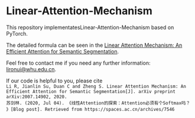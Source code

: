 # Linear-Attention-Mechanism

This repository implementatesLinear-Attention-Mechanism based on PyTorch.

The detailed formula can be seen in the [Linear Attention Mechanism: An Efficient Attention for Semantic Segmentation](https://arxiv.org/ftp/arxiv/papers/2007/2007.14902.pdf).

Feel free to contact me if you need any further information: lironui@whu.edu.cn.

If our code is helpful to you, please cite  
`Li R, Jianlin Su, Duan C and Zheng S. Linear Attention Mechanism: An Efficient Attention for Semantic Segmentation[J]. arXiv preprint arXiv:2007.14902, 2020.`  
`苏剑林. (2020, Jul 04). 《线性Attention的探索：Attention必须有个Softmax吗？ 》[Blog post]. Retrieved from https://spaces.ac.cn/archives/7546`
